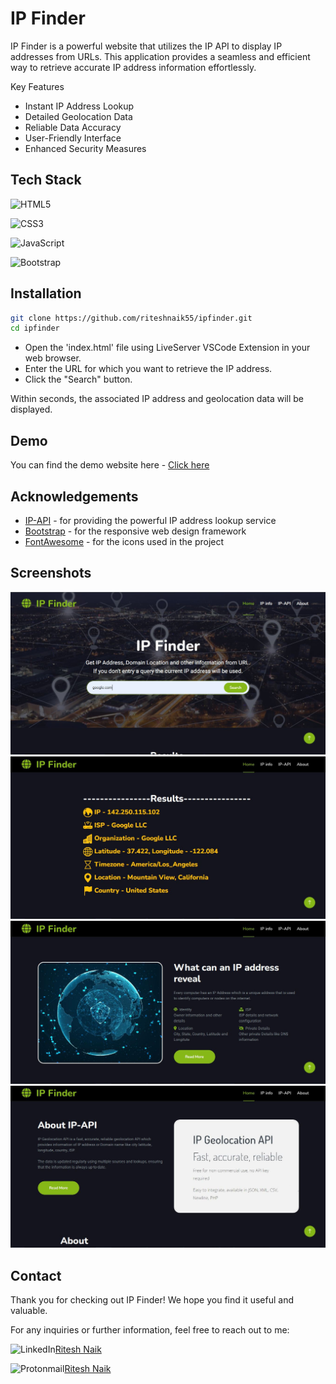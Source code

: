 
# IP Finder

IP Finder is a powerful website that utilizes the IP API to display IP addresses from URLs. This application provides a seamless and efficient way to retrieve accurate IP address information effortlessly.

Key Features
- Instant IP Address Lookup
- Detailed Geolocation Data
- Reliable Data Accuracy
- User-Friendly Interface
- Enhanced Security Measures

## Tech Stack

![HTML5](https://img.shields.io/badge/html5-%23E34F26.svg?style=for-the-badge&logo=html5&logoColor=white) 

![CSS3](https://img.shields.io/badge/css3-%231572B6.svg?style=for-the-badge&logo=css3&logoColor=white)

![JavaScript](https://img.shields.io/badge/javascript-%23323330.svg?style=for-the-badge&logo=javascript&logoColor=%23F7DF1E)

![Bootstrap](https://img.shields.io/badge/bootstrap-%238511FA.svg?style=for-the-badge&logo=bootstrap&logoColor=white)

## Installation

```bash
git clone https://github.com/riteshnaik55/ipfinder.git
cd ipfinder
```
 - Open the 'index.html' file using LiveServer VSCode Extension in your web browser.
 - Enter the URL for which you want to retrieve the IP address.
 - Click the "Search" button.
 
Within seconds, the associated IP address and geolocation data will be displayed.

## Demo

You can find the demo website here - [Click here](http://ipfinder.html-5.me/) 


## Acknowledgements

 - [IP-API](https://ip-api.com)  - for providing the powerful IP address lookup service
  - [Bootstrap](https://getbootstrap.com) - for the responsive web design framework
 - [FontAwesome](https://fontawesome.com)  - for the icons used in the project

## Screenshots
![App Screenshot](https://github.com/riteshnaik55/ipfinder/blob/main/screenshots/1.JPG)
![App Screenshot](https://github.com/riteshnaik55/ipfinder/blob/main/screenshots/2.JPG)
![App Screenshot](https://github.com/riteshnaik55/ipfinder/blob/main/screenshots/3.JPG)
![App Screenshot](https://github.com/riteshnaik55/ipfinder/blob/main/screenshots/4.JPG)


## Contact
Thank you for checking out IP Finder! We hope you find it useful and valuable.

For any inquiries or further information, feel free to reach out to me:

![LinkedIn](https://img.shields.io/badge/linkedin-%230077B5.svg?style=for-the-badge&logo=linkedin&logoColor=white)[Ritesh Naik](https://linkedin.com/riteshnaik)

![Protonmail](https://img.shields.io/badge/ProtonMail-8B89CC?style=for-the-badge&logo=protonmail&logoColor=white)[Ritesh Naik](mailto:rrn434@pm.me)
